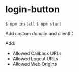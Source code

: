 # login-button

`$ npm install`
`$ npm start`

Add custom domain and clientID

Add:
- Allowed Callback URLs
- Allowed Logout URLs
- Allowed Web Origins
